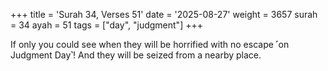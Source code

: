 +++
title = 'Surah 34, Verses 51'
date = '2025-08-27'
weight = 3657
surah = 34
ayah = 51
tags = ["day", "judgment"]
+++

If only you could see when they will be horrified with no escape ˹on Judgment Day˺! And they will be seized from a nearby place.